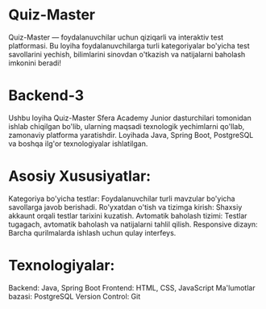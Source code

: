 # Quiz-Master
Quiz-Master — foydalanuvchilar uchun qiziqarli va interaktiv test platformasi. Bu loyiha foydalanuvchilarga turli kategoriyalar bo'yicha test savollarini yechish, 
bilimlarini sinovdan o'tkazish va natijalarni baholash imkonini beradi!

# Backend-3
Ushbu loyiha Quiz-Master Sfera Academy Junior dasturchilari tomonidan ishlab chiqilgan bo'lib, ularning maqsadi texnologik yechimlarni qo'llab, 
zamonaviy platforma yaratishdir. Loyihada Java, Spring Boot, PostgreSQL va boshqa ilg'or texnologiyalar ishlatilgan.

# Asosiy Xususiyatlar:
Kategoriya bo'yicha testlar: Foydalanuvchilar turli mavzular bo'yicha savollarga javob berishadi.
Ro'yxatdan o'tish va tizimga kirish: Shaxsiy akkaunt orqali testlar tarixini kuzatish.
Avtomatik baholash tizimi: Testlar tugagach, avtomatik baholash va natijalarni tahlil qilish.
Responsive dizayn: Barcha qurilmalarda ishlash uchun qulay interfeys.

# Texnologiyalar:
  Backend: Java, Spring Boot
  Frontend: HTML, CSS, JavaScript
  Ma'lumotlar bazasi: PostgreSQL
  Version Control: Git
